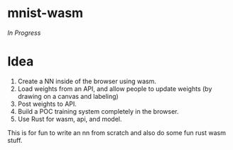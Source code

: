 # mnist-wasm

_In Progress_

# Idea

1. Create a NN inside of the browser using wasm.
2. Load weights from an API, and allow people to update weights (by drawing on a canvas and labeling)
3. Post weights to API.
4. Build a POC training system completely in the browser.
5. Use Rust for wasm, api, and model.

This is for fun to write an nn from scratch and also do some fun rust wasm stuff.
